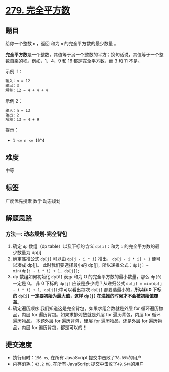 # [279. 完全平方数](https://leetcode.cn/problems/perfect-squares/)

## 题目

给你一个整数 `n` ，返回 和为 `n` 的完全平方数的最少数量 。

**完全平方数**是一个整数，其值等于另一个整数的平方；换句话说，其值等于一个整数自乘的积。例如，1、4、9 和 16 都是完全平方数，而 3 和 11 不是。

示例  1：

```txt
输入：n = 12
输出：3
解释：12 = 4 + 4 + 4
```

示例 2：

```txt
输入：n = 13
输出：2
解释：13 = 4 + 9
```

提示：

- `1 <= n <= 10^4`

## 难度

中等

## 标签

广度优先搜索 数学 动态规划

## 解题思路

### 方法一: 动态规划-完全背包

1. 确定 `dp` 数组（dp table）以及下标的含义
   `dp[i]`：和为 `i` 的完全平方数的最少数量为 dp[i]
2. 确定递推公式
   `dp[j]` 可以由 `dp[j - i * i]` 推出， `dp[j - i * i] + 1` 便可以凑成 dp[j]。
   此时我们要选择最小的 dp[j]，所以递推公式：`dp[j] = min(dp[j - i * i] + 1, dp[j])`;
3. dp 数组如何初始化
   `dp[0]` 表示 和为 0 的完全平方数的最小数量，那么 `dp[0]` 一定是 0。
   非 0 下标的 `dp[j]` 应该是多少呢？从递归公式 `dp[j] = min(dp[j - i * i] + 1, dp[j])`;中可以看出每次 `dp[j]` 都要选最小的，**所以非 0 下标的 `dp[i]` 一定要初始为最大值，这样 `dp[j]` 在递推的时候才不会被初始值覆盖**。
4. 确定遍历顺序
   我们知道这是完全背包，如果求组合数就是外层 for 循环遍历物品，内层 for 遍历背包。如果求排列数就是外层 for 遍历背包，内层 for 循环遍历物品。
   本题外层 for 遍历背包，里层 for 遍历物品，还是外层 for 遍历物品，内层 for 遍历背包，都是可以的！

## 提交速度

- 执行用时：`156 ms`, 在所有 JavaScript 提交中击败了`78.89%`的用户
- 内存消耗：`43.2 MB`, 在所有 JavaScript 提交中击败了`49.54%`的用户
